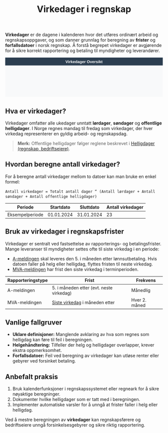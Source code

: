 ﻿---
title: "Virkedager i regnskap"
seoTitle: "Virkedager | Definisjon, frister og beregning"
description: "Virkedager er arbeidsdager som teller for frister og forfallsdatoer i regnskap. Lær hvordan du beregner virkedager, hvilke dager som regnes med, og hvordan helg og helligdager påvirker rapporteringsfrister som A-meldingen og MVA-meldingen."
summary: "Definisjon av virkedager, hvordan beregne dem og hvordan de påvirker regnskapsfrister."
---

**Virkedager** er de dagene i kalenderen hvor det utføres ordinært arbeid og regnskapsoppgaver, og som danner grunnlag for beregning av **frister** og **forfallsdatoer** i norsk regnskap. Å forstå begrepet virkedager er avgjørende for å sikre korrekt rapportering og betaling til myndigheter og leverandører.

![Virkedager Oversikt](virkedager-oversikt.svg)

## Hva er virkedager?

Virkedager omfatter alle ukedager unntatt **lørdager**, **søndager** og **offentlige helligdager**. I Norge regnes mandag til fredag som virkedager, der hver virkedag representerer en gyldig arbeid- og regnskapsdag.

> **Merk:** Offentlige helligdager følger reglene beskrevet i [Helligdager (regnskap, bedriftseiere)](/blogs/regnskap/helligdager-regnskap-bedriftseiere "Helligdager (regnskap, bedriftseiere)").

## Hvordan beregne antall virkedager?

For å beregne antall virkedager mellom to datoer kan man bruke en enkel formel:

```text
Antall virkedager = Totalt antall dager “ (Antall lørdager + Antall søndager + Antall offentlige helligdager)
```

| **Periode**      | **Startdato** | **Sluttdato** | **Antall virkedager** |
|------------------|---------------|---------------|------------------------|
| Eksempelperiode  | 01.01.2024    | 31.01.2024    | 23                     |

## Bruk av virkedager i regnskapsfrister

Virkedager er sentralt ved fastsettelse av rapporterings- og betalingsfrister. Mange leveranser til myndigheter settes ofte til siste virkedag i en periode:

* [A-meldingen](/blogs/regnskap/hva-er-a-melding "Hva er A-melding? Komplett guide") skal leveres den 5. i måneden etter lønnsutbetaling. Hvis datoen faller på helg eller helligdag, flyttes fristen til neste virkedag.
* [MVA-meldingen](/blogs/regnskap/hva-er-mva-melding "Hva er MVA-melding? Komplett Guide til Merverdiavgift Rapportering") har frist den siste virkedag i terminperioden.

| **Rapporteringstype** | **Frist**                             | **Frekvens** |
|-----------------------|---------------------------------------|--------------|
| A-meldingen           | 5. i måneden etter (evt. neste virkedag) | Månedlig     |
| MVA-meldingen         | [Siste virkedag](/blogs/regnskap/virkedager "Virkedager") i måneden etter | Hver 2. måned |

## Vanlige fallgruver

* **Uklare definisjoner:** Manglende avklaring av hva som regnes som helligdag kan føre til feil i beregningen.
* **Helgehåndtering:** Tilfeller der helg og helligdager overlapper, krever ekstra oppmerksomhet.
* **Forfallsdatoer:** Feil ved beregning av virkedager kan utløse renter eller gebyrer ved forsinket betaling.

## Anbefalt praksis

1. Bruk kalenderfunksjoner i regnskapssystemet eller regneark for å sikre nøyaktige beregninger.
2. Dokumenter hvilke helligdager som er tatt med i beregningen.
3. Implementer automatiske varsler for å unngå at frister faller i helg eller helligdag.

Ved å mestre beregningen av **virkedager** kan regnskapsførere og bedriftseiere unngå forsinkelsesgebyrer og sikre riktig rapportering.









